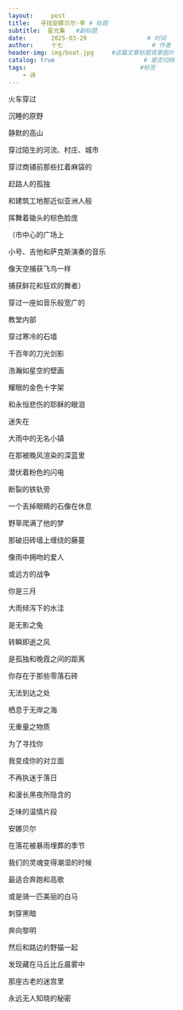 ```yaml
---
layout:     post                       
title:   寻找安娜贝尔·李 # 标题
subtitle:  星光集   #副标题
date:       2025-03-29                 # 时间
author:     十七                         # 作者
header-img: img/boat.jpg     #这篇文章标题背景图片
catalog: true                         # 是否归档
tags:                                #标签
    - 诗
---
```

火车穿过

沉睡的原野

静默的高山

穿过陌生的河流、村庄、城市

穿过商铺前那些扛着麻袋的

赶路人的孤独

和建筑工地那近似亚洲人般

挥舞着锄头的棕色脸庞

（市中心的广场上

小号、吉他和萨克斯演奏的音乐

像天空捕获飞鸟一样

捕获鲜花和狂欢的舞者）

穿过一座如音乐般宽广的

教堂内部

穿过寒冷的石墙

千百年的刀光剑影

浩瀚如星空的壁画

耀眼的金色十字架

和永恒悲伤的耶稣的眼泪

迷失在

大雨中的无名小镇

在那被晚风渲染的深蓝里

潜伏着粉色的闪电

断裂的铁轨旁

一个丢掉眼睛的石像在休息

野草爬满了他的梦

那破旧砖墙上缠绕的藤蔓

像雨中拥吻的爱人

或远方的战争

你是三月

大雨倾泻下的水洼

是无影之兔

转瞬即逝之风

是孤独和晚霞之间的距离

你存在于那些零落石砖

无法到达之处

栖息于无岸之海

无重量之物质

为了寻找你

我变成你的对立面

不再执迷于落日

和漫长黑夜所隐含的

乏味的温情片段

安娜贝尔

在落花被暴雨埋葬的季节

我们的灵魂变得潮湿的时候

最适合奔跑和高歌

或是骑一匹美丽的白马

刺穿黑暗

奔向黎明

然后和路边的野猫一起

发现藏在马丘比丘晨雾中

那座古老的迷宫里

永远无人知晓的秘密
